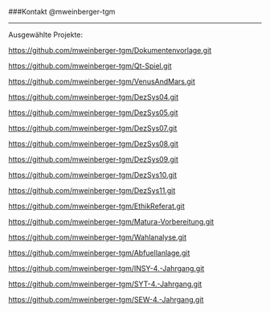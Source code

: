 ###Kontakt
@mweinberger-tgm

***
Ausgewählte Projekte:

<https://github.com/mweinberger-tgm/Dokumentenvorlage.git>

<https://github.com/mweinberger-tgm/Qt-Spiel.git>

<https://github.com/mweinberger-tgm/VenusAndMars.git>

<https://github.com/mweinberger-tgm/DezSys04.git>

<https://github.com/mweinberger-tgm/DezSys05.git>

<https://github.com/mweinberger-tgm/DezSys07.git>

<https://github.com/mweinberger-tgm/DezSys08.git>

<https://github.com/mweinberger-tgm/DezSys09.git>

<https://github.com/mweinberger-tgm/DezSys10.git>

<https://github.com/mweinberger-tgm/DezSys11.git>

<https://github.com/mweinberger-tgm/EthikReferat.git>

<https://github.com/mweinberger-tgm/Matura-Vorbereitung.git>

<https://github.com/mweinberger-tgm/Wahlanalyse.git>

<https://github.com/mweinberger-tgm/Abfuellanlage.git>

<https://github.com/mweinberger-tgm/INSY-4.-Jahrgang.git>

<https://github.com/mweinberger-tgm/SYT-4.-Jahrgang.git>

<https://github.com/mweinberger-tgm/SEW-4.-Jahrgang.git>